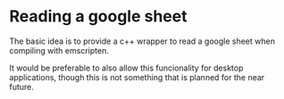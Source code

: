 # Reading a google sheet

The basic idea is to provide a c++ wrapper to read a google sheet when compiling with emscripten.

It would be preferable to also allow this funcionality for desktop applications, though this is
not something that is planned for the near future.